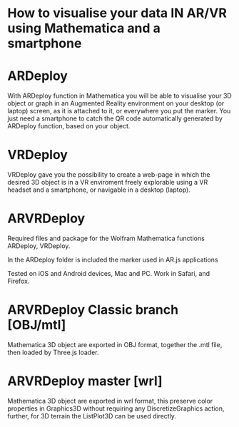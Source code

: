 # How to visualise your data IN AR/VR using Mathematica and a smartphone

# ARDeploy
With ARDeploy function in Mathematica you will be able to visualise your 3D object or graph in an Augmented Reality environment on your desktop (or laptop) screen, as it is attached to it, or everywhere you put the marker. You just need a smartphone to catch the QR code automatically generated by ARDeploy function, based on your object.

# VRDeploy
VRDeploy gave you the possibility to create a web-page in which the desired 3D object is in a VR enviroment freely explorable using a VR headset and a smartphone, or navigable in a desktop (laptop).

# ARVRDeploy 

Required files and package for the Wolfram Mathematica functions ARDeploy, VRDeploy.

In the ARDeploy folder is included the marker used in AR.js applications

Tested on iOS and Android devices, Mac and PC. 
Work in Safari, and Firefox.



# ARVRDeploy Classic branch [OBJ/mtl]
Mathematica 3D object are exported in OBJ format, together the .mtl file, then loaded by Three.js loader.


# ARVRDeploy master [wrl]
Mathematica 3D object are exported in wrl format, this preserve color properties in Graphics3D without requiring any DiscretizeGraphics action, further, for 3D terrain the ListPlot3D can be used directly.
 
